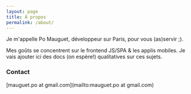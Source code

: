 ```yaml
---
layout: page
title: À propos
permalink: /about/
---
```


Je m'appelle Po Mauguet, développeur sur Paris, pour vous (as)servir ;).

Mes goûts se concentrent sur le frontend JS/SPA & les applis mobiles.
Je vais ajouter ici des docs (on espère!) qualitatives sur ces sujets.

### Contact

[mauguet.po at gmail.com](mailto:mauguet.po  at gmail.com)